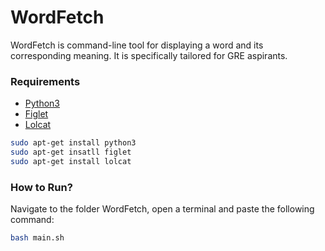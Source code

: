 # WordFetch
WordFetch is command-line tool for displaying a word and its corresponding meaning. It is specifically tailored for GRE aspirants.

### Requirements
  * [Python3](https://www.python.org/)
  * [Figlet](http://www.figlet.org/)
  * [Lolcat](https://github.com/busyloop/lolcat)
  
  ```sh
  sudo apt-get install python3
  sudo apt-get insatll figlet
  sudo apt-get install lolcat
  ```
  
### How to Run?
Navigate to the folder WordFetch, open a terminal and paste the following command:
  ```sh
  bash main.sh
  ```

  
